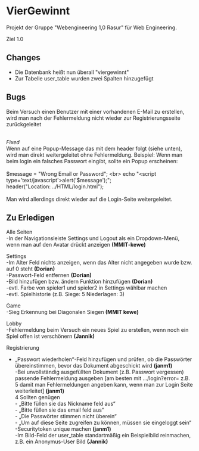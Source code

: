 # VierGewinnt

Projekt der Gruppe "Webengineering 1,0 Rasur" für Web Engineering.










Ziel 1.0



## Changes

- Die Datenbank heißt nun überall "viergewinnt"
- Zur Tabelle user_table wurden zwei Spalten hinzugefügt

## Bugs

Beim Versuch einen Benutzer mit einer vorhandenen E-Mail zu erstellen, wird man nach der Fehlermeldung nicht wieder zur Registrierungsseite zurückgeleitet<br><br>

<em>Fixed</em><br>
Wenn auf eine Popup-Message das mit dem header folgt (siehe unten), wird man direkt weitergeleitet ohne Fehlermeldung. Beispiel: Wenn man beim login ein falsches Passwort eingibt, sollte ein Popup erscheinen: <br><br>
	$message = "Wrong Email or Password"; <br>
     	echo "<script type='text/javascript'>alert('$message');</script>"; <br>
      	header("Location: ../HTML/login.html"); <br><br>
Man wird allerdings direkt wieder auf die Login-Seite weitergeleitet. <br>

## Zu Erledigen
Alle Seiten <br>
-In der Navigationsleiste Settings und Logout als ein Dropdown-Menü, wenn man auf den Avatar drückt anzeigen <b>(MMIT-kewe)</b> <br>

Settings <br>
-Im Alter Feld nichts anzeigen, wenn das Alter nicht angegeben wurde bzw. auf 0 steht <b>(Dorian)</b> <br>
	-Passwort-Feld entfernen <b>(Dorian)</b> <br>
	-Bild hinzufügen bzw. ändern Funktion hinzufügen <b>(Dorian)</b> <br>
	-evtl. Farbe von spieler1 und spieler2 in Settings wählbar machen <br>
	-evtl. Spielhistorie (z.B. Siege: 5 Niederlagen: 3) <br>

Game <br>
	-Sieg Erkennung bei Diagonalen Siegen <b>(MMIT kewe)</b> <br>

Lobby <br>
-Fehlermeldung beim Versuch ein neues Spiel zu erstellen, wenn noch ein Spiel offen ist verschönern <b>(Jannik)</b> <br>

Registrierung
- „Passwort wiederholen“-Feld hinzufügen und prüfen, ob die Passwörter übereinstimmen, bevor das Dokument abgeschickt wird <b>(janm1)</b> <br>
-Bei unvollständig ausgefüllten Dokument (z.B. Passwort vergessen) passende Fehlermeldung ausgeben [am besten mit …/login?error= z.B. 5 damit man Fehlermeldungen angeben kann, wenn man zur Login Seite weiterleitet] <b>(janm1)</b> <br>
	4 Sollten genügen <br>
		- „Bitte füllen sie das Nickname feld aus“ <br>
		- „Bitte füllen sie das email feld aus“ <br>
		- „Die Passwörter stimmen nicht überein“ <br>
		- „Um auf diese Seite zugreifen zu können, müssen sie eingeloggt sein“ <br>
-Securitytoken unique machen <b>(janm1)</b> <br>
-Im Bild-Feld der user_table standartmäßig ein Beispielbild reinmachen, z.B. ein Anonymus-User Bild <b>(Jannik)</b> <br>
